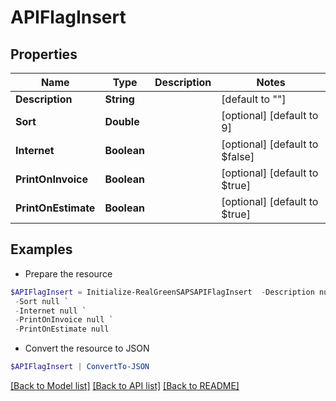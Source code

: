# APIFlagInsert
## Properties

Name | Type | Description | Notes
------------ | ------------- | ------------- | -------------
**Description** | **String** |  | [default to ""]
**Sort** | **Double** |  | [optional] [default to 9]
**Internet** | **Boolean** |  | [optional] [default to $false]
**PrintOnInvoice** | **Boolean** |  | [optional] [default to $true]
**PrintOnEstimate** | **Boolean** |  | [optional] [default to $true]

## Examples

- Prepare the resource
```powershell
$APIFlagInsert = Initialize-RealGreenSAPSAPIFlagInsert  -Description null `
 -Sort null `
 -Internet null `
 -PrintOnInvoice null `
 -PrintOnEstimate null
```

- Convert the resource to JSON
```powershell
$APIFlagInsert | ConvertTo-JSON
```

[[Back to Model list]](../README.md#documentation-for-models) [[Back to API list]](../README.md#documentation-for-api-endpoints) [[Back to README]](../README.md)

